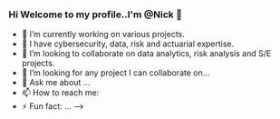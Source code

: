 ### Hi Welcome to my profile..I'm @Nick 👋

- 🔭 I’m currently working on various projects.
- 🌱 I have cybersecurity, data, risk and actuarial expertise.
- 👯 I’m looking to collaborate on  data analytics, risk analysis and S/E projects.
- 🤔 I’m looking for any project I can collaborate on...
- 💬 Ask me about ...
- 📫 How to reach me:
- ⚡ Fun fact: ...
-->
